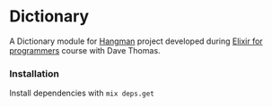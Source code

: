 # Dictionary

A Dictionary module for [Hangman](https://github.com/belgoros/hangman) project developed during [Elixir for programmers](https://codestool.coding-gnome.com/courses/elixir-for-programmers) course with Dave Thomas.

### Installation

Install dependencies with `mix deps.get`
